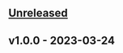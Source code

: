 <a name="unreleased"></a>
## [Unreleased]


<a name="v1.0.0"></a>
## v1.0.0 - 2023-03-24

[Unreleased]: https://github.com/notblessy/bless/compare/v1.0.0...HEAD
